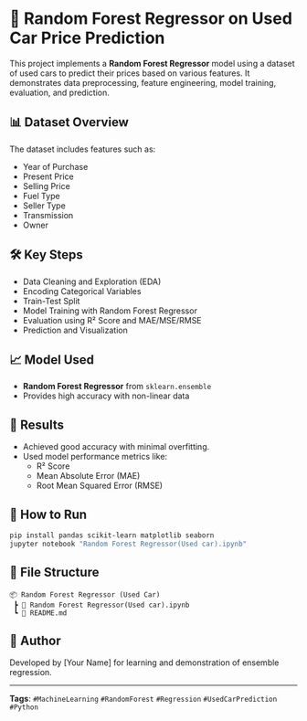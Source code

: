 
# 🚗 Random Forest Regressor on Used Car Price Prediction

This project implements a **Random Forest Regressor** model using a dataset of used cars to predict their prices based on various features. It demonstrates data preprocessing, feature engineering, model training, evaluation, and prediction.

## 📊 Dataset Overview

The dataset includes features such as:
- Year of Purchase
- Present Price
- Selling Price
- Fuel Type
- Seller Type
- Transmission
- Owner

## 🛠️ Key Steps

- Data Cleaning and Exploration (EDA)
- Encoding Categorical Variables
- Train-Test Split
- Model Training with Random Forest Regressor
- Evaluation using R² Score and MAE/MSE/RMSE
- Prediction and Visualization

## 📈 Model Used

- **Random Forest Regressor** from `sklearn.ensemble`
- Provides high accuracy with non-linear data

## 📌 Results

- Achieved good accuracy with minimal overfitting.
- Used model performance metrics like:
  - R² Score
  - Mean Absolute Error (MAE)
  - Root Mean Squared Error (RMSE)

## 🧪 How to Run

```bash
pip install pandas scikit-learn matplotlib seaborn
jupyter notebook "Random Forest Regressor(Used car).ipynb"
```

## 📁 File Structure

```
📦 Random Forest Regressor (Used Car)
 ┣ 📜 Random Forest Regressor(Used car).ipynb
 ┗ 📄 README.md
```

## 🧠 Author

Developed by [Your Name] for learning and demonstration of ensemble regression.

---

**Tags**: `#MachineLearning` `#RandomForest` `#Regression` `#UsedCarPrediction` `#Python`
